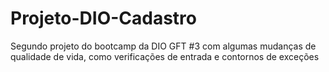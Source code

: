 # Projeto-DIO-Cadastro

Segundo projeto do bootcamp da DIO GFT #3 com algumas mudanças de qualidade de vida, como verificações de entrada e contornos de exceções
